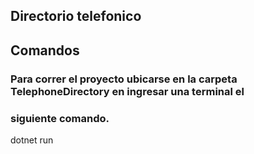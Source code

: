 ## Directorio telefonico

## Comandos

### Para correr el proyecto ubicarse en la carpeta TelephoneDirectory en ingresar una terminal el 
### siguiente comando.

dotnet run